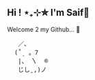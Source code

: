 ## Hi ! ⋆₊⊹✮ I'm Saif👋
Welcome 2 my Github... 🤍
<pre>
   ／、     
  (˚ˎ 。7  
   |、 〵  ®️      
   じしˍ,)ノ
</pre>

